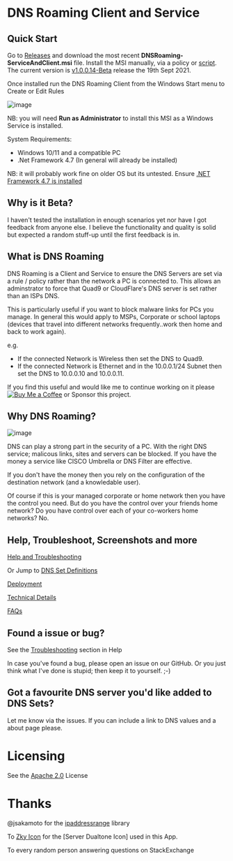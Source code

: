 # DNS Roaming Client and Service

## Quick Start

Go to [Releases](https://github.com/andrewbadge/DNSRoaming/releases) and download the most recent **DNSRoaming-ServiceAndClient.msi** file. 
Install the MSI manually, via a policy or [script](https://github.com/andrewbadge/DNSRoaming/blob/main/Deployment/Deploy-Windows-DNSRoaming.ps1).
The current version is [v1.0.0.14-Beta](https://github.com/andrewbadge/DNSRoaming/releases/tag/Beta14) release the 19th Sept 2021.

Once installed run the DNS Roaming Client from the Windows Start menu to Create or Edit Rules

![image](https://user-images.githubusercontent.com/15990355/132930618-01ad00db-d038-4674-a3e7-610707ab8252.png)

NB: you will need **Run as Administrator** to install this MSI as a Windows Service is installed.

System Requirements:
- Windows 10/11 and a compatible PC
- .Net Framework 4.7 (In general will already be installed)

NB: it will probably work fine on older OS but its untested. Ensure [.NET Framework 4.7 is installed](https://www.microsoft.com/en-us/download/details.aspx?id=55167)

## Why is it Beta?

I haven't tested the installation in enough scenarios yet nor have I got feedback from anyone else. I believe the functionality and quality is solid but expected a random stuff-up until the first feedback is in.

## What is DNS Roaming

DNS Roaming is a Client and Service to ensure the DNS Servers are set via a rule / policy rather than the network a PC is connected to. 
This allows an adminstrator to force that Quad9 or CloudFlare's DNS server is set rather than an ISPs DNS.

This is particularly useful if you want to block malware links for PCs you manage. In general this would apply to MSPs, Corporate or school laptops (devices that travel into different networks frequently..work then home and back to work again).

e.g.
- If the connected Network is Wireless then set the DNS to Quad9.
- If the connected Network is Ethernet and in the 10.0.0.1/24 Subnet then set the DNS to 10.0.0.10 and 10.0.0.11.

If you find this useful and would like me to continue working on it please [![Buy Me a Coffee](https://github.com/andrewbadge/DNSRoaming/blob/main/Images/BuyMeACoffee.png)](https://github.com/sponsors/andrewbadge) or Sponsor this project.

## Why DNS Roaming?

![image](https://user-images.githubusercontent.com/15990355/132497136-99aca035-9c05-4e2b-8f9a-3a6e39592118.png)

DNS can play a strong part in the security of a PC. With the right DNS service; malicous links, sites and servers can be blocked. 
If you have the money a service like CISCO Umbrella or DNS Filter are effective.

If you don't have the money then you rely on the configuration of the destination network (and a knowledable user).

Of course if this is your managed corporate or home network then you have the control you need. 
But do you have the control over your friends home network? Do you have control over each of your co-workers home networks? No.

## Help, Troubleshoot, Screenshots and more

[Help and Troubleshooting](https://github.com/andrewbadge/DNSRoaming/blob/main/Help/Readme.md)

Or Jump to [DNS Set Definitions](https://github.com/andrewbadge/DNSRoaming/blob/main/Help/DNSSets.md)

[Deployment](https://github.com/andrewbadge/DNSRoaming/blob/main/Deployment/Readme.md)

[Technical Details](https://github.com/andrewbadge/DNSRoaming/blob/main/Help/Technical.md)

[FAQs](https://github.com/andrewbadge/DNSRoaming/blob/main/Help/FAQ.md)

## Found a issue or bug?

See the [Troubleshooting](https://github.com/andrewbadge/DNSRoaming/blob/main/Help/Readme.md) section in Help

In case you've found a bug, please open an issue on our GitHub.
Or you just think what I've done is stupid; then keep it to yourself. ;-)

## Got a favourite DNS server you'd like added to DNS Sets?

Let me know via the issues. If you can include a link to DNS values and a about page please.

# Licensing

See the [Apache 2.0](https://github.com/andrewbadge/DNSRoaming/blob/main/LICENSE) License

# Thanks

@jsakamoto for the [ipaddressrange](https://github.com/jsakamoto/ipaddressrange) library
 
To [Zky Icon](https://iconscout.com/contributors/zkyicon) for the [Server Dualtone Icon] used in this App. 

To every random person answering questions on StackExchange

